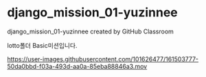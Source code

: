# django_mission_01-yuzinnee
django_mission_01-yuzinnee created by GitHub Classroom

lotto폴더 Basic미션입니다.

https://user-images.githubusercontent.com/101626477/161503777-50da0bbd-f03a-493d-aa0a-85eba88846a3.mov

